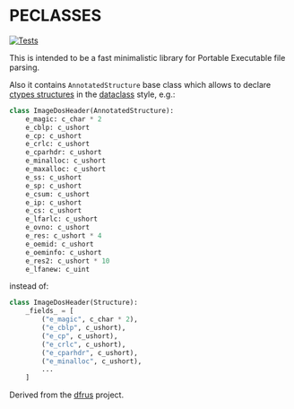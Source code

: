 # PECLASSES

[![Tests](https://github.com/dfint/peclasses/actions/workflows/tests.yml/badge.svg)](https://github.com/dfint/peclasses/actions/workflows/tests.yml)

This is intended to be a fast minimalistic library for Portable Executable file parsing.

Also it contains `AnnotatedStructure` base class which allows to declare 
[ctypes structures](https://docs.python.org/3/library/ctypes.html#structures-and-unions) in the [dataclass](https://docs.python.org/3/library/dataclasses.html) style, e.g.:

```python
class ImageDosHeader(AnnotatedStructure):
    e_magic: c_char * 2
    e_cblp: c_ushort
    e_cp: c_ushort
    e_crlc: c_ushort
    e_cparhdr: c_ushort
    e_minalloc: c_ushort
    e_maxalloc: c_ushort
    e_ss: c_ushort
    e_sp: c_ushort
    e_csum: c_ushort
    e_ip: c_ushort
    e_cs: c_ushort
    e_lfarlc: c_ushort
    e_ovno: c_ushort
    e_res: c_ushort * 4
    e_oemid: c_ushort
    e_oeminfo: c_ushort
    e_res2: c_ushort * 10
    e_lfanew: c_uint
```

instead of:

```python
class ImageDosHeader(Structure):
    _fields_ = [
        ("e_magic", c_char * 2),
        ("e_cblp", c_ushort),
        ("e_cp", c_ushort),
        ("e_crlc", c_ushort),
        ("e_cparhdr", c_ushort),
        ("e_minalloc", c_ushort),
        ...
    ]
```

Derived from the [dfrus](https://github.com/dfint/dfrus) project.
